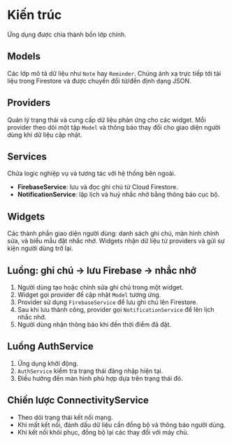 # Kiến trúc

Ứng dụng được chia thành bốn lớp chính.

## Models
Các lớp mô tả dữ liệu như `Note` hay `Reminder`. Chúng ánh xạ trực tiếp tới tài liệu trong Firestore và được chuyển đổi từ/đến định dạng JSON.

## Providers
Quản lý trạng thái và cung cấp dữ liệu phản ứng cho các widget. Mỗi provider theo dõi một tập `Model` và thông báo thay đổi cho giao diện người dùng khi dữ liệu cập nhật.

## Services
Chứa logic nghiệp vụ và tương tác với hệ thống bên ngoài.
- **FirebaseService**: lưu và đọc ghi chú từ Cloud Firestore.
- **NotificationService**: lập lịch và huỷ nhắc nhở bằng thông báo cục bộ.

## Widgets
Các thành phần giao diện người dùng: danh sách ghi chú, màn hình chỉnh sửa, và biểu mẫu đặt nhắc nhở. Widgets nhận dữ liệu từ providers và gửi sự kiện người dùng trở lại.

## Luồng: ghi chú → lưu Firebase → nhắc nhở
1. Người dùng tạo hoặc chỉnh sửa ghi chú trong một widget.
2. Widget gọi provider để cập nhật `Model` tương ứng.
3. Provider sử dụng `FirebaseService` để lưu ghi chú lên Firestore.
4. Sau khi lưu thành công, provider gọi `NotificationService` để lên lịch nhắc nhở.
5. Người dùng nhận thông báo khi đến thời điểm đã đặt.

<a id="authservice-flow"></a>
## Luồng AuthService
1. Ứng dụng khởi động.
2. `AuthService` kiểm tra trạng thái đăng nhập hiện tại.
3. Điều hướng đến màn hình phù hợp dựa trên trạng thái đó.

<a id="connectivityservice-strategy"></a>
## Chiến lược ConnectivityService
- Theo dõi trạng thái kết nối mạng.
- Khi mất kết nối, đánh dấu dữ liệu cần đồng bộ và thông báo người dùng.
- Khi kết nối khôi phục, đồng bộ lại các thay đổi với máy chủ.


